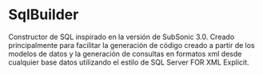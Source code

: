 # SqlBuilder
Constructor de SQL inspirado en la versión de SubSonic 3.0. Creado principalmente para facilitar la generación de código creado a partir de los modelos de datos y la generación de consultas en formatos xml desde cualquier base datos utilizando el estilo de SQL Server FOR XML Explicit.
